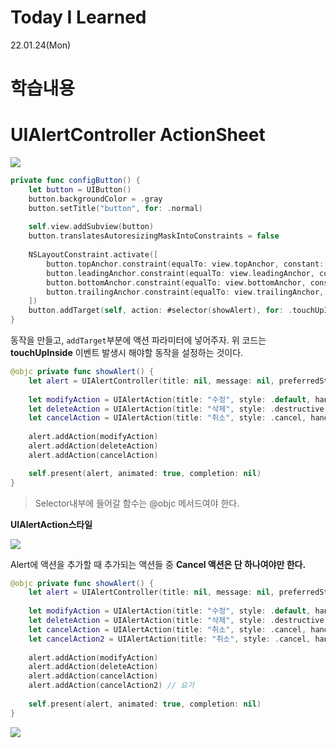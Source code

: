 # Today I Learned 

22.01.24(Mon)

# 학습내용

# UIAlertController ActionSheet

![](https://images.velog.io/images/yim2627/post/0a4e06f1-c3a5-4f01-8919-bbb61ecfeb9e/image.png)

```swift
private func configButton() {
	let button = UIButton()
	button.backgroundColor = .gray
	button.setTitle("button", for: .normal)
	    
	self.view.addSubview(button)
	button.translatesAutoresizingMaskIntoConstraints = false
	    
	NSLayoutConstraint.activate([
	    button.topAnchor.constraint(equalTo: view.topAnchor, constant: 300),
	    button.leadingAnchor.constraint(equalTo: view.leadingAnchor, constant: 100),
	    button.bottomAnchor.constraint(equalTo: view.bottomAnchor, constant: -300),
	    button.trailingAnchor.constraint(equalTo: view.trailingAnchor, constant: -100)
	])
	button.addTarget(self, action: #selector(showAlert), for: .touchUpInside)
}
```

동작을 만들고, `addTarget`부분에 액션 파라미터에 넣어주자. 위 코드는 **touchUpInside** 이벤트 발생시 해야할 동작을 설정하는 것이다.

```swift
@objc private func showAlert() {
    let alert = UIAlertController(title: nil, message: nil, preferredStyle: .actionSheet)
    
    let modifyAction = UIAlertAction(title: "수정", style: .default, handler: nil)
    let deleteAction = UIAlertAction(title: "삭제", style: .destructive, handler: nil)
    let cancelAction = UIAlertAction(title: "취소", style: .cancel, handler: nil)
    
    alert.addAction(modifyAction)
    alert.addAction(deleteAction)
    alert.addAction(cancelAction)

    self.present(alert, animated: true, completion: nil)
}
```

> Selector내부에 들어갈 함수는 @objc 메서드여야 한다.

**UIAlertAction스타일**

![](https://images.velog.io/images/yim2627/post/68473636-d847-458d-95bf-028dd2326271/image.png)

Alert에 액션을 추가할 때 추가되는 액션들 중 **Cancel 액션은 단 하나여야만 한다.**

```swift
@objc private func showAlert() {
    let alert = UIAlertController(title: nil, message: nil, preferredStyle: .actionSheet)
    
    let modifyAction = UIAlertAction(title: "수정", style: .default, handler: nil)
    let deleteAction = UIAlertAction(title: "삭제", style: .destructive, handler: nil)
    let cancelAction = UIAlertAction(title: "취소", style: .cancel, handler: nil)
    let cancelAction2 = UIAlertAction(title: "취소", style: .cancel, handler: nil) // 요기
    
    alert.addAction(modifyAction)
    alert.addAction(deleteAction)
    alert.addAction(cancelAction)
    alert.addAction(cancelAction2) // 요기
    
    self.present(alert, animated: true, completion: nil)
}
```

![](https://images.velog.io/images/yim2627/post/fc40dab2-dcdb-4c40-83b6-2ae81fbeaf75/image.png)





